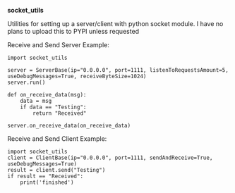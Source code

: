 **socket_utils**

Utilities for setting up a server/client with python socket module. I have no plans to upload this to PYPI unless requested

Receive and Send Server Example:
```
import socket_utils

server = ServerBase(ip="0.0.0.0", port=1111, listenToRequestsAmount=5, useDebugMessages=True, receiveByteSize=1024)
server.run()

def on_receive_data(msg):
    data = msg
    if data == "Testing":
        return "Received"

server.on_receive_data(on_receive_data)
```

Receive and Send Client Example:
```
import socket_utils
client = ClientBase(ip="0.0.0.0", port=1111, sendAndReceive=True, useDebugMessages=True)
result = client.send("Testing")
if result == "Received":
    print('finished')
```
